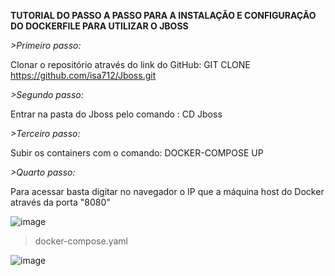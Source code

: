 **TUTORIAL DO PASSO A PASSO PARA A INSTALAÇÃO E CONFIGURAÇÃO DO DOCKERFILE PARA UTILIZAR O JBOSS**

*>Primeiro passo:*

Clonar o repositório através do link do GitHub: GIT CLONE https://github.com/isa712/Jboss.git

*>Segundo passo:*

Entrar na pasta do Jboss pelo comando : CD Jboss

*>Terceiro passo:*

Subir os containers com o comando: DOCKER-COMPOSE UP

*>Quarto passo:*

Para acessar basta digitar no navegador o IP que a máquina host do Docker através da porta "8080"

![image](https://user-images.githubusercontent.com/85373388/121060729-69918400-c799-11eb-8ce6-c92f5ccafe0d.png)

>docker-compose.yaml

![image](https://user-images.githubusercontent.com/85373388/121061103-d278fc00-c799-11eb-9b63-9739848c6603.png)

